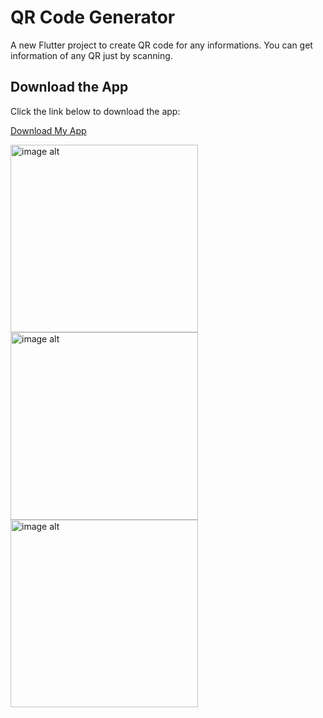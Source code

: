 # QR Code Generator

A new Flutter project to create QR code for any informations. You can get information of any QR just by scanning. 

## Download the App
Click the link below to download the app:

[Download My App](https://drive.google.com/uc?export=download&id=1I1ZqFT2jgd_YuJw1nIf-IXznxwRz8UkD)

<img src="https://drive.google.com/uc?export=view&id=1Gnt1N9YM2J4V0wTSGJwX-ZgqADxD1Ziw" alt="image alt" width="300" />
<img src="https://drive.google.com/uc?export=view&id=1JMyOX1ogKuoQwgVYQemZBlH1OLeMBieW" alt="image alt" width="300" />
<img src="https://drive.google.com/uc?export=view&id=1pe3Dsl0RL2ywKE4spRV_dSGQYj1ZP91P" alt="image alt" width="300" />


